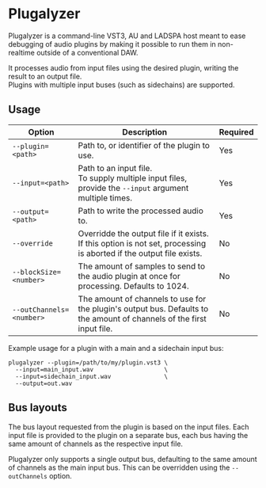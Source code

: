 # Plugalyzer
Plugalyzer is a command-line VST3, AU and LADSPA host meant to ease debugging of audio plugins by making it possible to run them in non-realtime outside of a conventional DAW.

It processes audio from input files using the desired plugin, writing the result to an output file.  
Plugins with multiple input buses (such as sidechains) are supported.

## Usage
| Option                   | Description                                                                                                            | Required |
|--------------------------|------------------------------------------------------------------------------------------------------------------------|----------|
| `--plugin=<path>`        | Path to, or identifier of the plugin to use.                                                                           | Yes      |
| `--input=<path>`         | Path to an input file.<br>To supply multiple input files, provide the `--input` argument multiple times.               | Yes      |
| `--output=<path>`        | Path to write the processed audio to.                                                                                  | Yes      |
| `--override`             | Overridde the output file if it exists.<br>If this option is not set, processing is aborted if the output file exists. | No       |
| `--blockSize=<number>`   | The amount of samples to send to the audio plugin at once for processing. Defaults to 1024.                            | No       |
| `--outChannels=<number>` | The amount of channels to use for the plugin's output bus. Defaults to the amount of channels of the first input file. | No       | 

Example usage for a plugin with a main and a sidechain input bus:
```shell
plugalyzer --plugin=/path/to/my/plugin.vst3 \
  --input=main_input.wav                    \
  --input=sidechain_input.wav               \
  --output=out.wav
```

## Bus layouts
The bus layout requested from the plugin is based on the input files.
Each input file is provided to the plugin on a separate bus, each bus having the same amount of channels as the respective input file.

Plugalyzer only supports a single output bus, defaulting to the same amount of channels as the main input bus.
This can be overridden using the `--outChannels` option.
